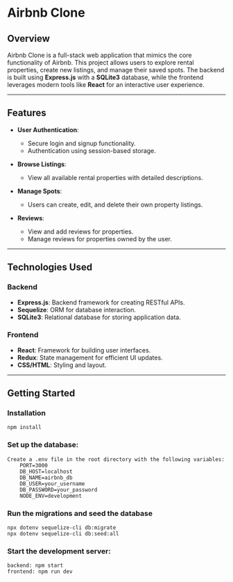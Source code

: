 # **Airbnb Clone**

## **Overview**

Airbnb Clone is a full-stack web application that mimics the core functionality of Airbnb. This project allows users to explore rental properties, create new listings, and manage their saved spots. The backend is built using **Express.js** with a **SQLite3** database, while the frontend leverages modern tools like **React** for an interactive user experience.

---

## **Features**

- **User Authentication**: 
  - Secure login and signup functionality.
  - Authentication using session-based storage.

- **Browse Listings**:
  - View all available rental properties with detailed descriptions.

- **Manage Spots**:
  - Users can create, edit, and delete their own property listings.

- **Reviews**:
  - View and add reviews for properties.
  - Manage reviews for properties owned by the user.

---

## **Technologies Used**

### **Backend**
- **Express.js**: Backend framework for creating RESTful APIs.
- **Sequelize**: ORM for database interaction.
- **SQLite3**: Relational database for storing application data.

### **Frontend**
- **React**: Framework for building user interfaces.
- **Redux**: State management for efficient UI updates.
- **CSS/HTML**: Styling and layout.

---

## **Getting Started**

### **Installation**
    npm install

### Set up the database:
    Create a .env file in the root directory with the following variables:
        PORT=3000
        DB_HOST=localhost
        DB_NAME=airbnb_db
        DB_USER=your_username
        DB_PASSWORD=your_password
        NODE_ENV=development

### Run the migrations and seed the database
    npx dotenv sequelize-cli db:migrate
    npx dotenv sequelize-cli db:seed:all

### Start the development server:
    backend: npm start
    frontend: npm run dev
